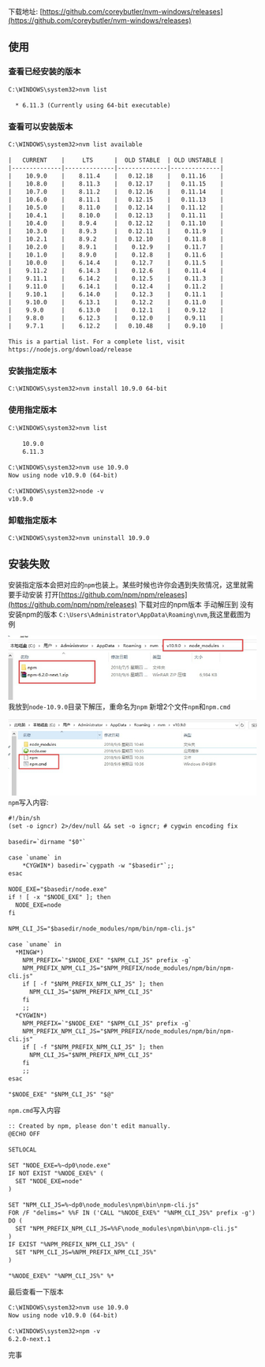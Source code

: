 下载地址: [https://github.com/coreybutler/nvm-windows/releases](https://github.com/coreybutler/nvm-windows/releases)

## 使用
### 查看已经安装的版本
```
C:\WINDOWS\system32>nvm list

  * 6.11.3 (Currently using 64-bit executable)
```
### 查看可以安装版本
```
C:\WINDOWS\system32>nvm list available

|   CURRENT    |     LTS      |  OLD STABLE  | OLD UNSTABLE |
|--------------|--------------|--------------|--------------|
|    10.9.0    |    8.11.4    |   0.12.18    |   0.11.16    |
|    10.8.0    |    8.11.3    |   0.12.17    |   0.11.15    |
|    10.7.0    |    8.11.2    |   0.12.16    |   0.11.14    |
|    10.6.0    |    8.11.1    |   0.12.15    |   0.11.13    |
|    10.5.0    |    8.11.0    |   0.12.14    |   0.11.12    |
|    10.4.1    |    8.10.0    |   0.12.13    |   0.11.11    |
|    10.4.0    |    8.9.4     |   0.12.12    |   0.11.10    |
|    10.3.0    |    8.9.3     |   0.12.11    |    0.11.9    |
|    10.2.1    |    8.9.2     |   0.12.10    |    0.11.8    |
|    10.2.0    |    8.9.1     |    0.12.9    |    0.11.7    |
|    10.1.0    |    8.9.0     |    0.12.8    |    0.11.6    |
|    10.0.0    |    6.14.4    |    0.12.7    |    0.11.5    |
|    9.11.2    |    6.14.3    |    0.12.6    |    0.11.4    |
|    9.11.1    |    6.14.2    |    0.12.5    |    0.11.3    |
|    9.11.0    |    6.14.1    |    0.12.4    |    0.11.2    |
|    9.10.1    |    6.14.0    |    0.12.3    |    0.11.1    |
|    9.10.0    |    6.13.1    |    0.12.2    |    0.11.0    |
|    9.9.0     |    6.13.0    |    0.12.1    |    0.9.12    |
|    9.8.0     |    6.12.3    |    0.12.0    |    0.9.11    |
|    9.7.1     |    6.12.2    |   0.10.48    |    0.9.10    |

This is a partial list. For a complete list, visit https://nodejs.org/download/release
```
### 安装指定版本
```
C:\WINDOWS\system32>nvm install 10.9.0 64-bit
```

### 使用指定版本
```
C:\WINDOWS\system32>nvm list

    10.9.0
    6.11.3

C:\WINDOWS\system32>nvm use 10.9.0
Now using node v10.9.0 (64-bit)

C:\WINDOWS\system32>node -v
v10.9.0
```

### 卸载指定版本
```
C:\WINDOWS\system32>nvm uninstall 10.9.0
```

## 安装失败
安装指定版本会把对应的`npm`也装上。某些时候也许你会遇到失败情况，这里就需要手动安装
打开[https://github.com/npm/npm/releases](https://github.com/npm/npm/releases) 
下载对应的npm版本 手动解压到 没有安装npm的版本 `C:\Users\Administrator\AppData\Roaming\nvm`,我这里截图为例

![](./_image/2018-09-06-10-51-09.jpg)
我放到`node-10.9.0`目录下解压，重命名为`npm`
新增2个文件`npm`和`npm.cmd`

![](./_image/2018-09-06-10-54-21.jpg)
`npm`写入内容:
```
#!/bin/sh
(set -o igncr) 2>/dev/null && set -o igncr; # cygwin encoding fix

basedir=`dirname "$0"`

case `uname` in
    *CYGWIN*) basedir=`cygpath -w "$basedir"`;;
esac

NODE_EXE="$basedir/node.exe"
if ! [ -x "$NODE_EXE" ]; then
  NODE_EXE=node
fi

NPM_CLI_JS="$basedir/node_modules/npm/bin/npm-cli.js"

case `uname` in
  *MINGW*)
    NPM_PREFIX=`"$NODE_EXE" "$NPM_CLI_JS" prefix -g`
    NPM_PREFIX_NPM_CLI_JS="$NPM_PREFIX/node_modules/npm/bin/npm-cli.js"
    if [ -f "$NPM_PREFIX_NPM_CLI_JS" ]; then
      NPM_CLI_JS="$NPM_PREFIX_NPM_CLI_JS"
    fi
    ;;
  *CYGWIN*)
    NPM_PREFIX=`"$NODE_EXE" "$NPM_CLI_JS" prefix -g`
    NPM_PREFIX_NPM_CLI_JS="$NPM_PREFIX/node_modules/npm/bin/npm-cli.js"
    if [ -f "$NPM_PREFIX_NPM_CLI_JS" ]; then
      NPM_CLI_JS="$NPM_PREFIX_NPM_CLI_JS"
    fi
    ;;
esac

"$NODE_EXE" "$NPM_CLI_JS" "$@"

```

`npm.cmd`写入内容
```
:: Created by npm, please don't edit manually.
@ECHO OFF

SETLOCAL

SET "NODE_EXE=%~dp0\node.exe"
IF NOT EXIST "%NODE_EXE%" (
  SET "NODE_EXE=node"
)

SET "NPM_CLI_JS=%~dp0\node_modules\npm\bin\npm-cli.js"
FOR /F "delims=" %%F IN ('CALL "%NODE_EXE%" "%NPM_CLI_JS%" prefix -g') DO (
  SET "NPM_PREFIX_NPM_CLI_JS=%%F\node_modules\npm\bin\npm-cli.js"
)
IF EXIST "%NPM_PREFIX_NPM_CLI_JS%" (
  SET "NPM_CLI_JS=%NPM_PREFIX_NPM_CLI_JS%"
)

"%NODE_EXE%" "%NPM_CLI_JS%" %*

```

最后查看一下版本
```
C:\WINDOWS\system32>nvm use 10.9.0
Now using node v10.9.0 (64-bit)

C:\WINDOWS\system32>npm -v
6.2.0-next.1
```
完事